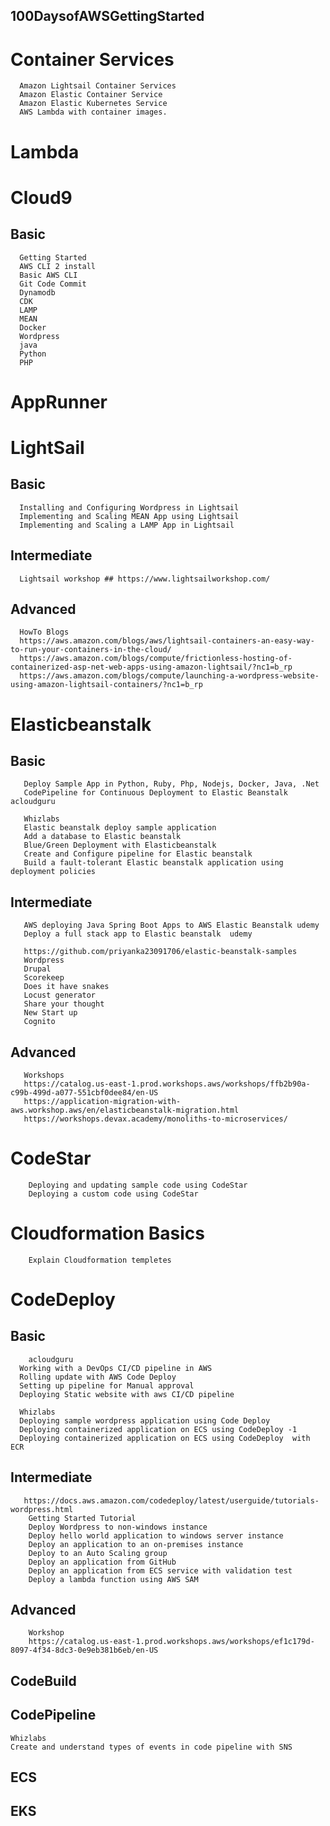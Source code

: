 ## 100DaysofAWSGettingStarted
# Container Services
      Amazon Lightsail Container Services
      Amazon Elastic Container Service
      Amazon Elastic Kubernetes Service
      AWS Lambda with container images.

# Lambda 


# Cloud9  
   ## Basic 
      Getting Started 
      AWS CLI 2 install 
      Basic AWS CLI 
      Git Code Commit 
      Dynamodb 
      CDK 
      LAMP 
      MEAN 
      Docker 
      Wordpress 
      java 
      Python
      PHP      
# AppRunner      
  
# LightSail
   ## Basic
      Installing and Configuring Wordpress in Lightsail
      Implementing and Scaling MEAN App using Lightsail
      Implementing and Scaling a LAMP App in Lightsail
      
  ## Intermediate    
      Lightsail workshop ## https://www.lightsailworkshop.com/
      
  ## Advanced    
      HowTo Blogs 
      https://aws.amazon.com/blogs/aws/lightsail-containers-an-easy-way-to-run-your-containers-in-the-cloud/
      https://aws.amazon.com/blogs/compute/frictionless-hosting-of-containerized-asp-net-web-apps-using-amazon-lightsail/?nc1=b_rp
      https://aws.amazon.com/blogs/compute/launching-a-wordpress-website-using-amazon-lightsail-containers/?nc1=b_rp
      

# Elasticbeanstalk 
   ## Basic
       Deploy Sample App in Python, Ruby, Php, Nodejs, Docker, Java, .Net 
       CodePipeline for Continuous Deployment to Elastic Beanstalk acloudguru
       
       Whizlabs
       Elastic beanstalk deploy sample application 
       Add a database to Elastic beanstalk 
       Blue/Green Deployment with Elasticbeanstalk 
       Create and Configure pipeline for Elastic beanstalk 
       Build a fault-tolerant Elastic beanstalk application using deployment policies

   ## Intermediate   
       AWS deploying Java Spring Boot Apps to AWS Elastic Beanstalk udemy 
       Deploy a full stack app to Elastic beanstalk  udemy 

       https://github.com/priyanka23091706/elastic-beanstalk-samples
       Wordpress
       Drupal
       Scorekeep 
       Does it have snakes
       Locust generator 
       Share your thought 
       New Start up 
       Cognito     
       
   ## Advanced 
       Workshops 
       https://catalog.us-east-1.prod.workshops.aws/workshops/ffb2b90a-c99b-499d-a077-551cbf0dee84/en-US
       https://application-migration-with-aws.workshop.aws/en/elasticbeanstalk-migration.html
       https://workshops.devax.academy/monoliths-to-microservices/
       
# CodeStar 
        Deploying and updating sample code using CodeStar 
        Deploying a custom code using CodeStar
# Cloudformation Basics 
        Explain Cloudformation templetes 
        
# CodeDeploy
   ## Basic
        acloudguru 
      Working with a DevOps CI/CD pipeline in AWS 
      Rolling update with AWS Code Deploy 
      Setting up pipeline for Manual approval 
      Deploying Static website with aws CI/CD pipeline 

      Whizlabs 
      Deploying sample wordpress application using Code Deploy
      Deploying containerized application on ECS using CodeDeploy -1 
      Deploying containerized application on ECS using CodeDeploy  with ECR

   ## Intermediate
       
       https://docs.aws.amazon.com/codedeploy/latest/userguide/tutorials-wordpress.html
        Getting Started Tutorial 
        Deploy Wordpress to non-windows instance 
        Deploy hello world application to windows server instance 
        Deploy an application to an on-premises instance 
        Deploy to an Auto Scaling group 
        Deploy an application from GitHub 
        Deploy an application from ECS service with validation test 
        Deploy a lambda function using AWS SAM 
   ## Advanced      
        Workshop 
        https://catalog.us-east-1.prod.workshops.aws/workshops/ef1c179d-8097-4f34-8dc3-0e9eb381b6eb/en-US
## CodeBuild 

## CodePipeline
    Whizlabs 
    Create and understand types of events in code pipeline with SNS

## ECS

## EKS 

